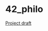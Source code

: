 # 42_philo

[Project draft](https://www.figma.com/embed?embed_host=share&url=https%3A%2F%2Fwww.figma.com%2Fboard%2FdsPSMJ2FO90E1Y1LJJT1UF%2FUntitled%3Fnode-id%3D0-1%26t%3DHOGouwWS5dSVqmNe-1)
